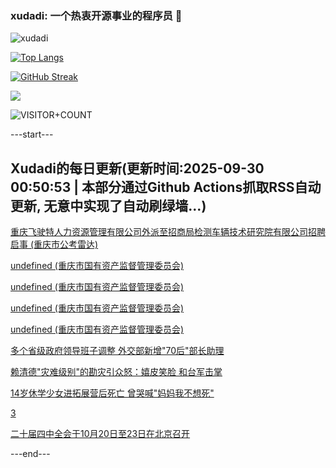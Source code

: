 ### xudadi: 一个热衷开源事业的程序员 👋

![xudadi](https://github-readme-stats-git-masterorgs-github-readme-stats-team.vercel.app/api?username=xudadi)

[![Top Langs](https://github-readme-stats.vercel.app/api/top-langs/?username=xudadi)](https://github.com/anuraghazra/github-readme-stats)

[![GitHub Streak](https://streak-stats.demolab.com?user=xudadi&locale=zh_Hans)](https://git.io/streak-stats)

![](https://raw.githubusercontent.com/xudadi/xudadi/main/assets/github-contribution-grid-snake.svg)

![VISITOR+COUNT](https://komarev.com/ghpvc/?username=xudadi&label=VISITOR+COUNT)


---start---

## Xudadi的每日更新(更新时间:2025-09-30 00:50:53 | 本部分通过Github Actions抓取RSS自动更新, 无意中实现了自动刷绿墙...)

[重庆飞驶特人力资源管理有限公司外派至招商局检测车辆技术研究院有限公司招聘启事 (重庆市公考雷达)](https://www.gongkaoleida.com/article/2638011)

[undefined (重庆市国有资产监督管理委员会)](https://dadilab.github.io/feeds/all.xml)

[undefined (重庆市国有资产监督管理委员会)](https://dadilab.github.io/feeds/all.xml)

[undefined (重庆市国有资产监督管理委员会)](https://dadilab.github.io/feeds/all.xml)

[undefined (重庆市国有资产监督管理委员会)](https://dadilab.github.io/feeds/all.xml)

[多个省级政府领导班子调整 外交部新增"70后"部长助理](https://m.163.com/news/article/KAKN7MSU055040N3.html)

[赖清德"灾难级别"的勘灾引众怒：嬉皮笑脸 和台军击掌](https://m.163.com/news/article/KAKLDK58055040N3.html)

[14岁休学少女进拓展营后死亡 曾哭喊"妈妈我不想死"](https://m.163.com/news/article/KAK25ENA0512D3VJ.html)

[3](https://m.163.com/touch/news/sub/domestic)

[二十届四中全会于10月20日至23日在北京召开](https://m.163.com/news/article/KAKM6L050001899O.html)

---end---
